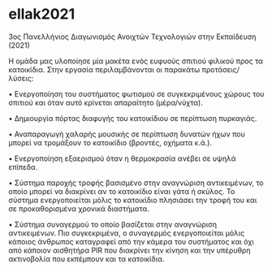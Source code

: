 # ellak2021
3ος Πανελλήνιος Διαγωνισμός Ανοιχτών Τεχνολογιών στην Εκπαίδευση (2021)

Η ομάδα μας υλοποίησε μία μακέτα ενός ευφυούς σπιτιού φιλικού προς τα κατοικίδια. Στην εργασία περιλαμβάνονται οι παρακάτω προτάσεις/λύσεις:

•	Ενεργοποίηση του συστήματος φωτισμού σε συγκεκριμένους χώρους του σπιτιού και όταν αυτό κρίνεται απαραίτητο (μέρα/νύχτα).

•	Δημιουργία πόρτας διαφυγής του κατοικίδιου σε περίπτωση πυρκαγιάς.

•	Αναπαραγωγή χαλαρής μουσικής σε περίπτωση δυνατών ήχων που μπορεί να τρομάξουν το κατοικίδιο (βροντές, οχήματα κ.ά.).

•	Ενεργοποίηση εξαερισμού όταν η θερμοκρασία ανέβει σε υψηλά επίπεδα.

•	Σύστημα παροχής τροφής βασισμένο στην αναγνώριση αντικειμένων, το οποίο μπορεί να διακρίνει αν το κατοικίδιο είναι γάτα ή σκύλος. Το σύστημα ενεργοποιείται μόλις το κατοικίδιο πλησιάσει την τροφή του και σε προκαθορισμένα χρονικά διαστήματα.

•	Σύστημα συναγερμού το οποίο βασίζεται στην αναγνώριση αντικειμένων. Πιο συγκεκριμένα, ο συναγερμός ενεργοποιείται μόλις κάποιος άνθρωπος καταγραφεί από την κάμερα του συστήματος και όχι από κάποιον αισθητήρα PIR που διακρίνει την κίνηση και την υπέρυθρη ακτινοβολία που εκπέμπουν και τα κατοικίδια.
